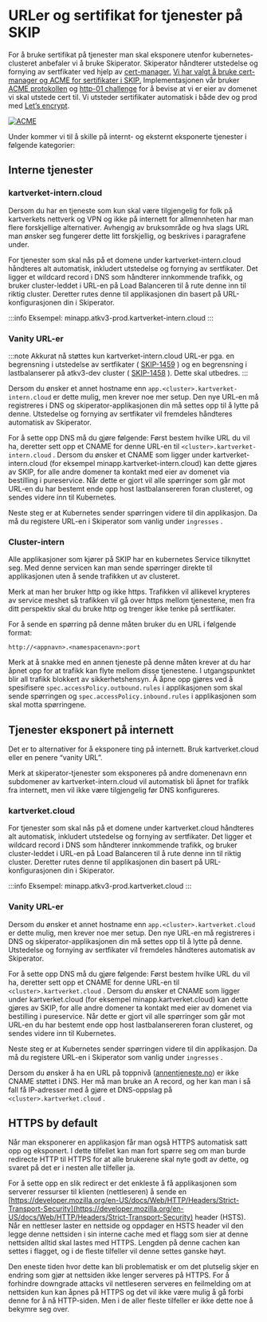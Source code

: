 # URLer og sertifikat for tjenester på SKIP

For å bruke sertifikat på tjenester man skal eksponere utenfor kubernetes-clusteret anbefaler vi å bruke Skiperator. Skiperator håndterer utstedelse og fornying av sertfikater ved hjelp av [cert-manager.](https://cert-manager.io/) [Vi har valgt å bruke cert-manager og ACME for sertifikater i SKIP.](./10-bruk-av-acme-og-certmanager.md) Implementasjonen vår bruker [ACME protokollen](https://en.wikipedia.org/wiki/Automatic_Certificate_Management_Environment) og [http-01 challenge](https://letsencrypt.org/docs/challenge-types/#http-01-challenge) for å bevise at vi er eier av domenet vi skal utstede cert til. Vi utsteder sertifikater automatisk i både dev og prod med [Let’s encrypt](https://letsencrypt.org/).

[![ACME](images/acme.png)](https://en.wikipedia.org/wiki/Automatic_Certificate_Management_Environment)

Under kommer vi til å skille på internt- og eksternt eksponerte tjenester i følgende kategorier:

## Interne tjenester

### kartverket-intern.cloud

Dersom du har en tjeneste som kun skal være tilgjengelig for folk på kartverkets nettverk og VPN og ikke på internett for allmennheten har man flere forskjellige alternativer. Avhengig av bruksområde og hva slags URL man ønsker seg fungerer dette litt forskjellig, og beskrives i paragrafene under.

For tjenester som skal nås på et domene under kartverket-intern.cloud håndteres alt automatisk, inkludert utstedelse og fornying av sertfikater. Det ligger et wildcard record i DNS som håndterer innkommende trafikk, og bruker cluster-leddet i URL-en på Load Balanceren til å rute denne inn til riktig cluster. Deretter rutes denne til applikasjonen din basert på URL-konfigurasjonen din i Skiperator.

:::info
Eksempel: minapp.atkv3-prod.kartverket-intern.cloud
:::

### Vanity URL-er

:::note
Akkurat nå støttes kun kartverket-intern.cloud URL-er pga. en begrensning i utstedelse av sertfikater ( [SKIP-1459](https://kartverket.atlassian.net/browse/SKIP-1459) ) og en begrensning i lastbalanserer på atkv3-dev cluster ( [SKIP-1458](https://kartverket.atlassian.net/browse/SKIP-1458) ). Dette skal utbedres.
:::

Dersom du ønsker et annet hostname enn `app.<cluster>.kartverket-intern.cloud` er dette mulig, men krever noe mer setup. Den nye URL-en må registreres i DNS og skiperator-applikasjonen din må settes opp til å lytte på denne. Utstedelse og fornying av sertfikater vil fremdeles håndteres automatisk av Skiperator.

For å sette opp DNS må du gjøre følgende: Først bestem hvilke URL du vil ha, deretter sett opp et CNAME for denne URL-en til `<cluster>.kartverket-intern.cloud` . Dersom du ønsker et CNAME som ligger under kartverket-intern.cloud (for eksempel minapp.kartverket-intern.cloud) kan dette gjøres av SKIP, for alle andre domener ta kontakt med eier av domenet via bestilling i pureservice. Når dette er gjort vil alle spørringer som går mot URL-en du har bestemt ende opp host lastbalansereren foran clusteret, og sendes videre inn til Kubernetes.

Neste steg er at Kubernetes sender spørringen videre til din applikasjon. Da må du registere URL-en i Skiperator som vanlig under `ingresses` .

### Cluster-intern

Alle applikasjoner som kjører på SKIP har en kubernetes Service tilknyttet seg. Med denne servicen kan man sende spørringer direkte til applikasjonen uten å sende trafikken ut av clusteret.

Merk at man her bruker http og ikke https. Trafikken vil allikevel krypteres av service meshet så trafikken vil gå over https mellom tjenestene, men fra ditt perspektiv skal du bruke http og trenger ikke tenke på sertfikater.

For å sende en spørring på denne måten bruker du en URL i følgende format:

```
http://<appnavn>.<namespacenavn>:port
```

Merk at å snakke med en annen tjeneste på denne måten krever at du har åpnet opp for at trafikk kan flyte mellom disse tjenestene. I utgangspunktet blir all trafikk blokkert av sikkerhetshensyn. Å åpne opp gjøres ved å spesifisere `spec.accessPolicy.outbound.rules` i applikasjonen som skal sende spørringen og `spec.accessPolicy.inbound.rules` i applikasjonen som skal motta spørringene.


## Tjenester eksponert på internett

Det er to alternativer for å eksponere ting på internett. Bruk kartverket.cloud eller en penere “vanity URL”.

Merk at skiperator-tjenester som eksponeres på andre domenenavn enn subdomener av kartverket-intern.cloud vil automatisk bli åpnet for trafikk fra internett, men vil ikke være tilgjengelig før DNS konfigureres.

### kartverket.cloud

For tjenester som skal nås på et domene under kartverket.cloud håndteres alt automatisk, inkludert utstedelse og fornying av sertfikater. Det ligger et wildcard record i DNS som håndterer innkommende trafikk, og bruker cluster-leddet i URL-en på Load Balanceren til å rute denne inn til riktig cluster. Deretter rutes denne til applikasjonen din basert på URL-konfigurasjonen din i Skiperator.

:::info
Eksempel: minapp.atkv3-prod.kartverket.cloud
:::

### Vanity URL-er
Dersom du ønsker et annet hostname enn `app.<cluster>.kartverket.cloud` er dette mulig, men krever noe mer setup. Den nye URL-en må registreres i DNS og skiperator-applikasjonen din må settes opp til å lytte på denne. Utstedelse og fornying av sertfikater vil fremdeles håndteres automatisk av Skiperator.

For å sette opp DNS må du gjøre følgende: Først bestem hvilke URL du vil ha, deretter sett opp et CNAME for denne URL-en til `<cluster>.kartverket.cloud` . Dersom du ønsker et CNAME som ligger under kartverket.cloud (for eksempel minapp.kartverket.cloud) kan dette gjøres av SKIP, for alle andre domener ta kontakt med eier av domenet via bestilling i pureservice. Når dette er gjort vil alle spørringer som går mot URL-en du har bestemt ende opp host lastbalansereren foran clusteret, og sendes videre inn til Kubernetes.

Neste steg er at Kubernetes sender spørringen videre til din applikasjon. Da må du registere URL-en i Skiperator som vanlig under `ingresses` .

Dersom du ønsker å ha en URL på toppnivå ([annentjeneste.no](http://annentjeneste.no/)) er ikke CNAME støttet i DNS. Her må man bruke an A record, og her kan man i så fall få IP-adresser med å gjøre et DNS-oppslag på `<cluster>.kartverket.cloud` .

## HTTPS by default

Når man eksponerer en applikasjon får man også HTTPS automatisk satt opp og eksponert. I dette tilfellet kan man fort spørre seg om man burde redirecte HTTP til HTTPS for at alle brukerene skal nyte godt av dette, og svaret på det er i nesten alle tilfeller ja.

For å sette opp en slik redirect er det enkleste å få applikasjonen som serverer ressurser til klienten (nettleseren) å sende en [https://developer.mozilla.org/en-US/docs/Web/HTTP/Headers/Strict-Transport-Security](https://developer.mozilla.org/en-US/docs/Web/HTTP/Headers/Strict-Transport-Security) header (HSTS). Når en nettleser laster en nettside og oppdager en HSTS header vil den legge denne nettsiden i sin interne cache med et flagg som sier at denne nettsiden alltid skal lastes med HTTPS. Lengden på denne cachen kan settes i flagget, og i de fleste tilfeller vil denne settes ganske høyt.

Den eneste tiden hvor dette kan bli problematisk er om det plutselig skjer en endring som gjør at nettsiden ikke lenger serveres på HTTPS. For å forhindre downgrade attacks vil nettleseren serveres en feilmelding om at nettsiden kun kan åpnes på HTTPS og det vil ikke være mulig å gå forbi denne for å nå HTTP-siden. Men i de aller fleste tilfeller er ikke dette noe å bekymre seg over.
